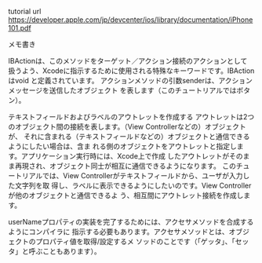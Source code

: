 tutorial url
	https://developer.apple.com/jp/devcenter/ios/library/documentation/iPhone101.pdf

メモ書き

IBActionは、このメソッドをターゲット／アクション接続のアクションとして
扱うよう、Xcodeに指示するために使用される特殊なキーワードです。IBActionはvoid
と定義されています。
アクションメソッドの引数senderは、アクションメッセージを送信したオブジェクト
を表します（このチュートリアルではボタン）。


テキストフィールドおよびラベルのアウトレットを作成する
アウトレットは2つのオブジェクト間の接続を表します。（View Controllerなどの）オブジェクトが、
それに含まれる（テキストフィールドなどの）オブジェクトと通信できるようにしたい場合は、含ま
れる側のオブジェクトをアウトレットと指定します。アプリケーション実行時には、Xcode上で作成
したアウトレットがそのまま再現され、オブジェクト同士が相互に通信できるようになります。
このチュートリアルでは、View Controllerがテキストフィールドから、ユーザが入力した文字列を取
得し、ラベルに表示できるようにしたいのです。View Controllerが他のオブジェクトと通信できるよ
う、相互間にアウトレット接続を作成します。

userNameプロパティの実装を完了するためには、アクセサメソッドを合成するようにコンパイラに
指示する必要もあります。アクセサメソッドとは、オブジェクトのプロパティ値を取得/設定するメ
ソッドのことです（「ゲッタ」、「セッタ」と呼ぶこともあります）。
